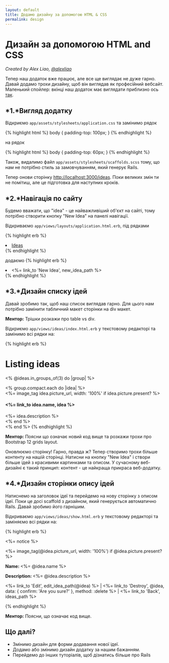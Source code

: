 ```yaml
---
layout: default
title: Додамо дизайну за допомогою HTML & CSS
permalink: design
---
```


# Дизайн за допомогою HTML and CSS

*Created by Alex Liao, [@alexliao](http://bannka.com/alex)*

Тепер наш додаток вже працює, але все ще виглядає не дуже гарно. Давай додамо трохи дизайну, щоб він виглядав як професійний вебсайт. Маленький спойлер: вкінці наш додаток має виглядати приблизно ось [так](http://railsgirlsapp.herokuapp.com/ideas).

## *1.*Вигляд додатку

Відкриємо `app/assets/stylesheets/application.css` та замінимо рядок

{% highlight html %}
body { padding-top: 100px; }
{% endhighlight %}

на рядок

{% highlight html %}
body { padding-top: 60px; }
{% endhighlight %}

Також, видалимо файл `app/assets/stylesheets/scaffolds.scss` тому, що нам не потрібно стиль за замовчуванням, який генерує Rails.

Тепер онови сторінку [http://localhost:3000/ideas](http://localhost:3000/ideas). Поки великих змін ти не помiтиш, але це підготовка для наступних кроків.

## *2.*Навігація по сайту

Будемо вважати, що "idea" - це найважливіший об'єкт на сайті, тому потрібно створити кнопку "New Idea" на панелі навігації.

Відкриваємо `app/views/layouts/application.html.erb`, під рядками

{% highlight erb %}
<li class="active"><a href="/ideas">Ideas</a></li>
{% endhighlight %}

додаємо
{% highlight erb %}
<li><%= link_to 'New Idea', new_idea_path %></li>
{% endhighlight %}

## *3.*Дизайн списку ідей

Давай зробимо так, щоб наш список виглядав гарно. Для цього нам потрібно замінити табличний макет сторінки на div макет.

**Ментор:** Трішки розкажи про table vs div.

Відкриємо `app/views/ideas/index.html.erb` у текстовому редакторі та замінимо всі рядки на:

{% highlight erb %}
<h1>Listing ideas</h1>

<% @ideas.in_groups_of(3) do |group| %>
  <div class="row">
    <% group.compact.each do |idea| %>
      <div class="col-md-4">
        <%= image_tag idea.picture_url, width: '100%' if idea.picture.present? %>
        <h4><%= link_to idea.name, idea %></h4>
        <%= idea.description %>
      </div>
    <% end %>
  </div>
<% end %>
{% endhighlight %}

**Ментор:** Поясни що означає новий код вище та розкажи трохи про Bootstrap 12 grids layout.

Оновлюємо сторінку! Гарно, правда ж? Тепер створимо трохи більше контенту на нашій сторінці. Натисни на кнопку "New Idea" і створи більше ідей з красивими картинками та описом. У сучасному веб-дизайні є такий принцип: контент - це найкраща прикраса веб-додатку.

## *4.*Дизайн сторінки опису ідей

Натиснемо на заголовок ідеї та перейдемо на нову сторінку з описом ідеї. Поки це досі scaffold з дизайном, який генерується автоматично Rails. Давай зробимо його гарнішим.

Відкриваємо `app/views/ideas/show.html.erb` у текстовому редакторі та заміняємо всі рядки на:

{% highlight erb %}
<p id="notice"><%= notice %></p>

<div class="row">
  <div class="col-md-9">
    <%= image_tag(@idea.picture_url, width: '100%') if @idea.picture.present? %>
  </div>

  <div class="col-md-3">
    <p><b>Name: </b><%= @idea.name %></p>
    <p><b>Description: </b><%= @idea.description %></p>
    <p>
      <%= link_to 'Edit', edit_idea_path(@idea) %> |
      <%= link_to 'Destroy', @idea, data: { confirm: 'Are you sure?' }, method: :delete %> |
      <%= link_to 'Back', ideas_path %>
    </p>
  </div>
</div>
{% endhighlight %}


**Ментор:** Поясни, що означає код вище.

## Що далі?

* Змінимо дизайн для форми додавання нової ідеї.
* Додамо або змінимо дизайн додатку за нашим бажанням.
* Перейдемо до інших туторіалів, щоб дізнатись більше про Rails
